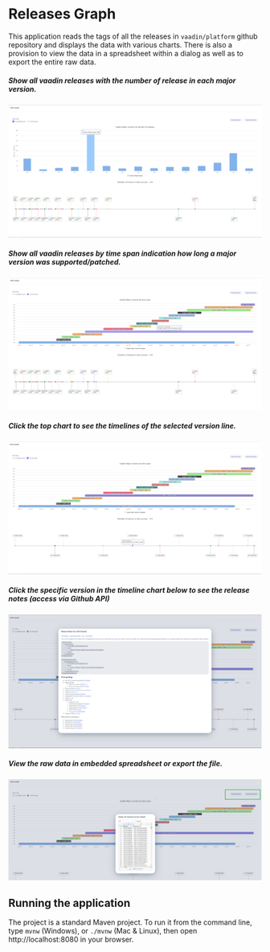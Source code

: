 # Releases Graph

This application reads the tags of all the releases in `vaadin/platform` github repository and displays the data with various charts.
There is also a provision to view the data in a spreadsheet within a dialog as well as to export the entire raw data.


##### Show all vaadin releases with the number of release in each major version.
![Show all vaadin releases with the number of release in each major version](assets/by_release_count.png)

##### Show all vaadin releases by time span indication how long a major version was supported/patched.
![Show all vaadin releases by time span indication how long a major version was supported/patched](assets/by_time_span.png)

##### Click the top chart to see the timelines of the selected version line.
![Click the top chart to see the timelines of the selected version line](assets/single_version_timeline.png)

##### Click the specific version in the timeline chart below to see the release notes (access via Github API)
![Click the specific version in the timeline chart below to see the release notes](assets/view_release_notes.png)

##### View the raw data in embedded spreadsheet or export the file.
![View the raw data in embedded spreadsheet or export the file](assets/raw_data_view_export.png)

## Running the application

The project is a standard Maven project. To run it from the command line,
type `mvnw` (Windows), or `./mvnw` (Mac & Linux), then open
http://localhost:8080 in your browser.



